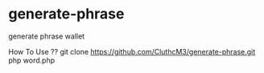 # generate-phrase
generate phrase wallet

How To Use ??
git clone https://github.com/CluthcM3/generate-phrase.git
php word.php
